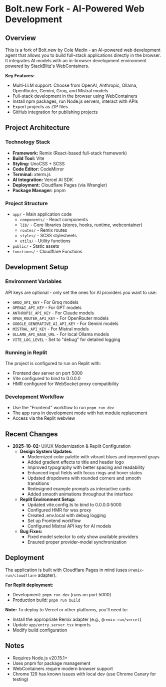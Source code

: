# Bolt.new Fork - AI-Powered Web Development

## Overview
This is a fork of Bolt.new by Cole Medin - an AI-powered web development agent that allows you to build full-stack applications directly in the browser. It integrates AI models with an in-browser development environment powered by StackBlitz's WebContainers.

**Key Features:**
- Multi-LLM support: Choose from OpenAI, Anthropic, Ollama, OpenRouter, Gemini, Groq, and Mistral models
- Full-stack development in the browser using WebContainers
- Install npm packages, run Node.js servers, interact with APIs
- Export projects as ZIP files
- GitHub integration for publishing projects

## Project Architecture

### Technology Stack
- **Framework:** Remix (React-based full-stack framework)
- **Build Tool:** Vite
- **Styling:** UnoCSS + SCSS
- **Code Editor:** CodeMirror
- **Terminal:** xterm.js
- **AI Integration:** Vercel AI SDK
- **Deployment:** Cloudflare Pages (via Wrangler)
- **Package Manager:** pnpm

### Project Structure
- `app/` - Main application code
  - `components/` - React components
  - `lib/` - Core libraries (stores, hooks, runtime, webcontainer)
  - `routes/` - Remix routes
  - `styles/` - SCSS stylesheets
  - `utils/` - Utility functions
- `public/` - Static assets
- `functions/` - Cloudflare Functions

## Development Setup

### Environment Variables
API keys are optional - only set the ones for AI providers you want to use:
- `GROQ_API_KEY` - For Groq models
- `OPENAI_API_KEY` - For GPT models
- `ANTHROPIC_API_KEY` - For Claude models
- `OPEN_ROUTER_API_KEY` - For OpenRouter models
- `GOOGLE_GENERATIVE_AI_API_KEY` - For Gemini models
- `MISTRAL_API_KEY` - For Mistral models
- `OLLAMA_API_BASE_URL` - For local Ollama models
- `VITE_LOG_LEVEL` - Set to "debug" for detailed logging

### Running in Replit
The project is configured to run on Replit with:
- Frontend dev server on port 5000
- Vite configured to bind to 0.0.0.0
- HMR configured for WebSocket proxy compatibility

### Development Workflow
- Use the "Frontend" workflow to run `pnpm run dev`
- The app runs in development mode with hot module replacement
- Access via the Replit webview

## Recent Changes
- **2025-10-02:** UI/UX Modernization & Replit Configuration
  - **Design System Updates:**
    - Modernized color palette with vibrant blues and improved grays
    - Added gradient effects to title and header logo
    - Improved typography with better spacing and readability
    - Enhanced input fields with focus rings and hover states
    - Updated dropdowns with rounded corners and smooth transitions
    - Redesigned example prompts as interactive cards
    - Added smooth animations throughout the interface
  - **Replit Environment Setup:**
    - Updated vite.config.ts to bind to 0.0.0.0:5000
    - Configured HMR for wss proxy
    - Created .env.local with debug logging
    - Set up Frontend workflow
    - Configured Mistral API key for AI models
  - **Bug Fixes:**
    - Fixed model selector to only show available providers
    - Ensured proper provider-model synchronization

## Deployment
The application is built with Cloudflare Pages in mind (uses `@remix-run/cloudflare` adapter). 

**For Replit deployment:**
- Development: `pnpm run dev` (runs on port 5000)
- Production build: `pnpm run build`

**Note:** To deploy to Vercel or other platforms, you'll need to:
- Install the appropriate Remix adapter (e.g., `@remix-run/vercel`)
- Update `app/entry.server.tsx` imports
- Modify build configuration

## Notes
- Requires Node.js v20.15.1+
- Uses pnpm for package management
- WebContainers require modern browser support
- Chrome 129 has known issues with local dev (use Chrome Canary for testing)
